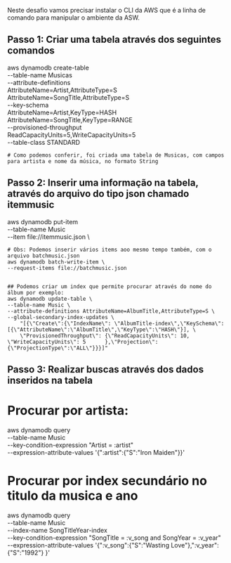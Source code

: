 Neste desafio vamos precisar instalar o CLI da AWS que é a linha de comando para manipular o ambiente da ASW. 
## Passo 1: Criar uma tabela através dos seguintes comandos
aws dynamodb create-table \
    --table-name Musicas \
    --attribute-definitions \
        AttributeName=Artist,AttributeType=S \
        AttributeName=SongTitle,AttributeType=S \
    --key-schema \
        AttributeName=Artist,KeyType=HASH \
        AttributeName=SongTitle,KeyType=RANGE \
    --provisioned-throughput \
        ReadCapacityUnits=5,WriteCapacityUnits=5 \
    --table-class STANDARD
    
    # Como podemos conferir, foi criada uma tabela de Musicas, com campos para artista e nome da música, no formato String
    
## Passo 2: Inserir uma informação na tabela, através do arquivo do tipo json chamado itemmusic
aws dynamodb put-item \
    --table-name Music \
    --item file://itemmusic.json \
    
    # Obs: Podemos inserir vários items aoo mesmo tempo também, com o arquivo batchmusic.json
    aws dynamodb batch-write-item \
    --request-items file://batchmusic.json
    
    
    ## Podemos criar um index que permite procurar através do nome do álbum por exemplo:
    aws dynamodb update-table \
    --table-name Music \
    --attribute-definitions AttributeName=AlbumTitle,AttributeType=S \
    --global-secondary-index-updates \
        "[{\"Create\":{\"IndexName\": \"AlbumTitle-index\",\"KeySchema\":[{\"AttributeName\":\"AlbumTitle\",\"KeyType\":\"HASH\"}], \
        \"ProvisionedThroughput\": {\"ReadCapacityUnits\": 10, \"WriteCapacityUnits\": 5      },\"Projection\":{\"ProjectionType\":\"ALL\"}}}]"
        
## Passo 3: Realizar buscas através dos dados inseridos na tabela
# Procurar por artista:
aws dynamodb query \
    --table-name Music \
    --key-condition-expression "Artist = :artist" \
    --expression-attribute-values  '{":artist":{"S":"Iron Maiden"}}'
    
# Procurar por index secundário no titulo da musica e ano
aws dynamodb query \
    --table-name Music \
    --index-name SongTitleYear-index \
    --key-condition-expression "SongTitle = :v_song and SongYear = :v_year" \
    --expression-attribute-values  '{":v_song":{"S":"Wasting Love"},":v_year":{"S":"1992"} }'
